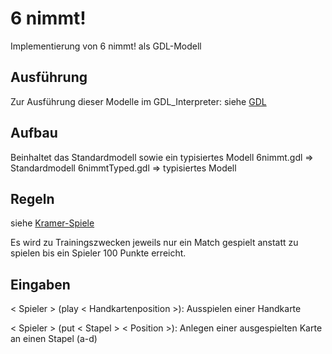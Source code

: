 # 6 nimmt!
Implementierung von 6 nimmt! als GDL-Modell

## Ausführung
Zur Ausführung dieser Modelle im GDL_Interpreter: siehe [GDL](https://git.rwth-aachen.de/monticore/EmbeddedMontiArc/languages/GDL)

## Aufbau
Beinhaltet das Standardmodell sowie ein typisiertes Modell
6nimmt.gdl => Standardmodell
6nimmtTyped.gdl => typisiertes Modell

## Regeln
siehe [Kramer-Spiele](http://www.kramer-spiele.de/spielregeln/6%20nimmt%20Reg%20140108%20UM.pdf)

Es wird zu Trainingszwecken jeweils nur ein Match gespielt anstatt zu spielen bis ein Spieler 100 Punkte erreicht.

## Eingaben

< Spieler > (play < Handkartenposition >): Ausspielen einer Handkarte

< Spieler > (put < Stapel > < Position >): Anlegen einer ausgespielten Karte an einen Stapel (a-d) 
